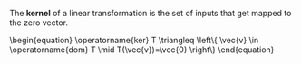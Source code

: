 The **kernel** of a linear transformation is the set of inputs that get mapped to the zero vector.

\begin{equation}
\operatorname{ker} T \triangleq \left\\{ \vec{v} \in \operatorname{dom} T \mid T(\vec{v})=\vec{0} \right\\}
\end{equation}